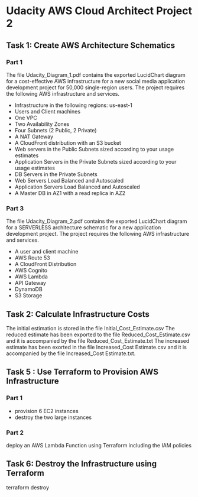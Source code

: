 # Udacity AWS Cloud Architect Project 2

## Task 1: Create AWS Architecture Schematics

### Part 1

The file Udacity_Diagram_1.pdf contains the exported LucidChart diagram for a cost-effective AWS infrastructure for a new social media application development project for 50,000 single-region users. The project requires the following AWS infrastructure and services.

- Infrastructure in the following regions: us-east-1
- Users and Client machines
- One VPC
- Two Availability Zones
- Four Subnets (2 Public, 2 Private)
- A NAT Gateway
- A CloudFront distribution with an S3 bucket
- Web servers in the Public Subnets sized according to your usage estimates
- Application Servers in the Private Subnets sized according to your usage estimates
- DB Servers in the Private Subnets
- Web Servers Load Balanced and Autoscaled
- Application Servers Load Balanced and Autoscaled
- A Master DB in AZ1 with a read replica in AZ2


### Part 3

The file Udacity_Diagram_2.pdf contains the exported LucidChart diagram for a SERVERLESS architecture schematic for a new application development project. The project requires the following AWS infrastructure and services.

- A user and client machine
- AWS Route 53
- A CloudFront Distribution
- AWS Cognito
- AWS Lambda
- API Gateway
- DynamoDB
- S3 Storage

## Task 2: Calculate Infrastructure Costs

The initial estimation is stored in the file Initial_Cost_Estimate.csv 
The reduced estimate has been exported to the file Reduced_Cost_Estimate.csv and it is accompanied by the file Reduced_Cost_Estimate.txt
The increased estimate has been exorted in the file Increased_Cost Estimate.csv and it is accompanied by the file Increased_Cost Estimate.txt.

## Task 5 : Use Terraform to Provision AWS Infrastructure

### Part 1

- provision 6 EC2 instances
- destroy the two large instances

### Part 2

deploy an AWS Lambda Function using Terraform including the IAM policies 

## Task 6: Destroy the Infrastructure using Terraform 

terraform destroy